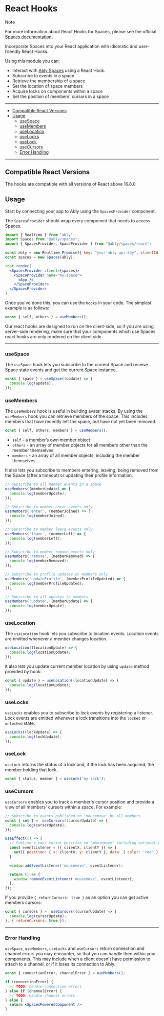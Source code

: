 # React Hooks

> [!NOTE]
> For more information about React Hooks for Spaces, please see the official [Spaces documentation](https://ably.com/docs/spaces/react).

Incorporate Spaces into your React application with idiomatic and user-friendly React Hooks.

Using this module you can:

- Interact with [Ably Spaces](https://ably.com/docs/spaces) using a React Hook.
- Subscribe to events in a space
- Retrieve the membership of a space
- Set the location of space members
- Acquire locks on components within a space
- Set the position of members' cursors in a space

---

- [Compatible React Versions](#compatible-react-versions)
- [Usage](#usage)
    + [useSpace](#usespace)
    + [useMembers](#usemembers)
    + [useLocation](#uselocation)
    + [useLocks](#uselocks)
    + [useLock](#uselock)
    + [useCursors](#usecursors)
    + [Error Handling](#error-handling)

---

## Compatible React Versions

The hooks are compatible with all versions of React above 16.8.0

## Usage

Start by connecting your app to Ably using the `SpacesProvider` component.

The `SpacesProvider` should wrap every component that needs to access Spaces.

```jsx
import { Realtime } from "ably";
import Spaces from "@ably/spaces";
import { SpacesProvider, SpaceProvider } from "@ably/spaces/react";

const ably = new Realtime.Promise({ key: "your-ably-api-key", clientId: 'me' });
const spaces = new Spaces(ably);

root.render(
  <SpacesProvider client={spaces}>
    <SpaceProvider name="my-space">
      <App />
    </SpaceProvider>
  </SpacesProvider>
)
```

Once you've done this, you can use the `hooks` in your code. The simplest example is as follows:

```javascript
const { self, others } = useMembers();
```

Our react hooks are designed to run on the client-side, so if you are using server-side rendering, make sure that your components which use Spaces react hooks are only rendered on the client side.

---

### useSpace

The `useSpace` hook lets you subscribe to the current Space and receive Space state events and get the current Space instance.

```javascript
const { space } = useSpace((update) => {
  console.log(update);
});
```

### useMembers

The `useMembers` hook is useful in building avatar stacks. By using the `useMembers` hook you can retrieve members of the space.
This includes members that have recently left the space, but have not yet been removed.

```javascript
const { self, others, members } = useMembers();
```

* `self` - a member’s own member object
* `others` - an array of member objects for all members other than the member themselves
* `members` - an array of all member objects, including the member themselves

It also lets you subscribe to members entering, leaving, being
removed from the Space (after a timeout) or updating their profile information.

```javascript
// Subscribe to all member events in a space
useMembers((memberUpdate) => {
  console.log(memberUpdate);
});

// Subscribe to member enter events only
useMembers('enter', (memberJoined) => {
  console.log(memberJoined);
});

// Subscribe to member leave events only
useMembers('leave', (memberLeft) => {
  console.log(memberLeft);
});

// Subscribe to member remove events only
useMembers('remove', (memberRemoved) => {
  console.log(memberRemoved);
});

// Subscribe to profile updates on members only
useMembers('updateProfile', (memberProfileUpdated) => {
  console.log(memberProfileUpdated);
});

// Subscribe to all updates to members
useMembers('update', (memberUpdate) => {
  console.log(memberUpdate);
});
```

### useLocation

The `useLocation` hook lets you subscribe to location events.
Location events are emitted whenever a member changes location.

```javascript
useLocation((locationUpdate) => {
  console.log(locationUpdate);
});
```

it also lets you update current member location by using `update` method provided by hook:

```javascript
const { update } = useLocation((locationUpdate) => {
  console.log(locationUpdate);
});
```

### useLocks

`useLocks` enables you to subscribe to lock events by registering a listener. Lock events are emitted whenever a lock transitions into the `locked` or `unlocked` state.

```javascript
useLocks((lockUpdate) => {
  console.log(lockUpdate);
});
```

### useLock

`useLock` returns the status of a lock and, if the lock has been acquired, the member holding that lock.

```javascript
const { status, member } = useLock('my-lock');
```

### useCursors

`useCursors` enables you to track a member's cursor position and provide a view of all members' cursors within a space. For example:

```javascript
// Subscribe to events published on "mousemove" by all members
const { set } =  useCursors((cursorUpdate) => {
  console.log(cursorUpdate);
});

useEffect(() => {
  // Publish a your cursor position on "mousemove" including optional data
  const eventListener = ({ clientX, clientY }) => {
    set({ position: { x: clientX, y: clientY }, data: { color: 'red' } });
  }

  window.addEventListener('mousemove', eventListener);

  return () => {
    window.removeEventListener('mousemove', eventListener);
  };
});
```

If you provide `{ returnCursors: true }` as an option you can get active members cursors:

```javascript
const { cursors } =  useCursors((cursorUpdate) => {
  console.log(cursorUpdate);
}, { returnCursors: true });
```

---

### Error Handling

`useSpace`, `useMembers`, `useLocks` and `useCursors` return connection and channel errors you may encounter, so that you can handle then within your components. This may include when a client doesn't have permission to attach to a channel, or if it loses its connection to Ably.

```jsx
const { connectionError, channelError } = useMembers();

if (connectionError) {
  // TODO: handle connection errors
} else if (channelError) {
  // TODO: handle channel errors
} else {
  return <SpacesPoweredComponent />
}
```
